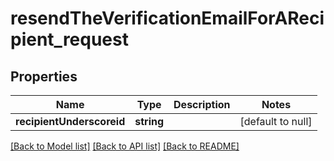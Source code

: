 # resendTheVerificationEmailForARecipient_request

## Properties
Name | Type | Description | Notes
------------ | ------------- | ------------- | -------------
**recipientUnderscoreid** | **string** |  | [default to null]

[[Back to Model list]](../README.md#documentation-for-models) [[Back to API list]](../README.md#documentation-for-api-endpoints) [[Back to README]](../README.md)


